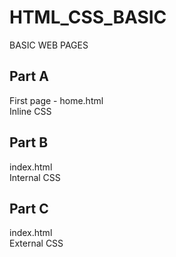 # HTML_CSS_BASIC
BASIC WEB PAGES

## Part A
First page - home.html<br/>
Inline CSS

## Part B
index.html<br/>
Internal CSS

## Part C
index.html<br/>
External CSS
  
  
